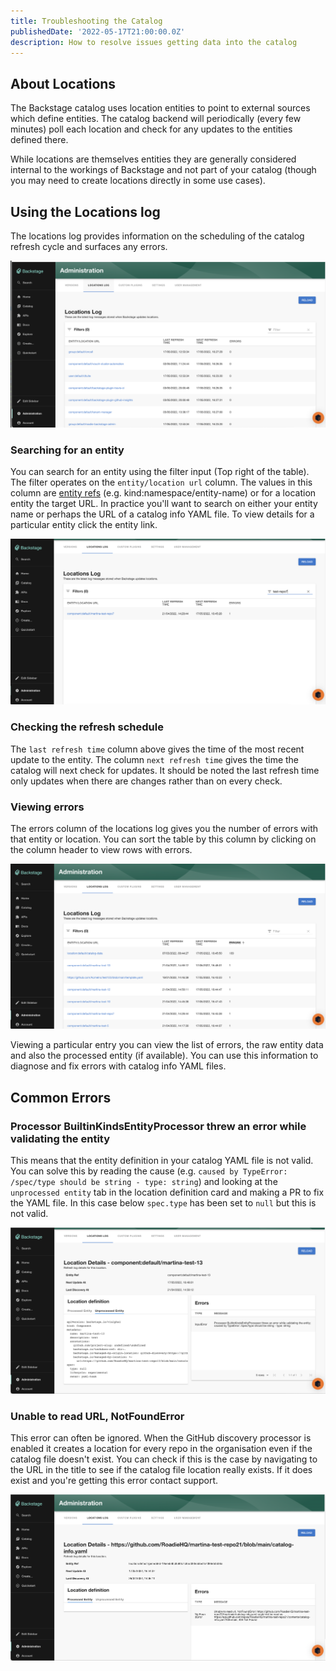 ```yaml
---
title: Troubleshooting the Catalog
publishedDate: '2022-05-17T21:00:00.0Z'
description: How to resolve issues getting data into the catalog
---
```


## About Locations

The Backstage catalog uses location entities to point to external sources which define entities.
The catalog backend will periodically (every few minutes) poll each location and check for any updates to the entities
defined there. 

While locations are themselves entities they are generally considered internal to the workings of Backstage and not part 
of your catalog (though you may need to create locations directly in some use cases).

## Using the Locations log

The locations log provides information on the scheduling of the catalog refresh cycle and surfaces any errors.

![locations log home](./locations-log-unsorted.png)

### Searching for an entity

You can search for an entity using the filter input (Top right of the table). The filter operates on the `entity/location url`
column. The values in this column are [entity refs](https://backstage.io/docs/features/software-catalog/references#string-references) (e.g. kind:namespace/entity-name) 
or for a location entity the target URL. In practice you'll want to search on either your entity name or perhaps
the URL of a catalog info YAML file. To view details for a particular entity click the entity link.

![locations log search](./locations-log-search.png)

### Checking the refresh schedule

The `last refresh time` column above gives the time of the most recent update to the entity. The column `next refresh time`
gives the time the catalog will next check for updates. It should be noted the last refresh time only updates when
there are changes rather than on every check.

### Viewing errors

The errors column of the locations log gives you the number of errors with that entity or location. You can sort the
table by this column by clicking on the column header to view rows with errors.

![locations log errors](./locations-log-errors.png)

Viewing a particular entry you can view the list of errors, the raw entity data and also the processed entity (if available).
You can use this information to diagnose and fix errors with catalog info YAML files.

## Common Errors

### Processor BuiltinKindsEntityProcessor threw an error while validating the entity

This means that the entity definition in your catalog YAML file is not valid. You can solve this by reading the cause
(e.g. `caused by TypeError: /spec/type should be string - type: string`) and looking at the `unprocessed entity` tab
in the location definition card and making a PR to fix the YAML file. In this case below `spec.type` has been set to `null`
but this is not valid.

![locations log BuiltinKindsEntityProcessor](./locations-log-BuiltinKindsEntityProcessor.png)

### Unable to read URL, NotFoundError

This error can often be ignored. When the GitHub discovery processor is enabled it creates a location for every
repo in the organisation even if the catalog file doesn't exist. You can check if this is the case by navigating to
the URL in the title to see if the catalog file location really exists. If it does exist and you're getting this error
contact support.

![locations log notfound](./locations-log-NotFoundError.png)

